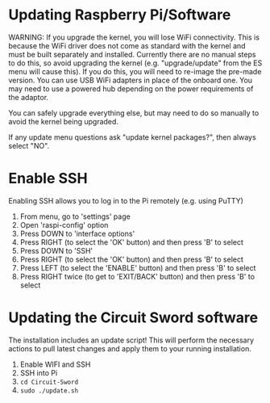 # Updating Raspberry Pi/Software
WARNING: If you upgrade the kernel, you will lose WiFi connectivity. This is because the WiFi driver does not come as standard with the kernel and must be built separately and installed. Currently there are no manual steps to do this, so avoid upgrading the kernel (e.g. "upgrade/update" from the ES menu will cause this). If you do this, you will need to re-image the pre-made version. You can use USB WiFi adapters in place of the onboard one. You may need to use a powered hub depending on the power requirements of the adaptor.

You can safely upgrade everything else, but may need to do so manually to avoid the kernel being upgraded.

If any update menu questions ask "update kernel packages?", then always select "NO".

# Enable SSH
Enabling SSH allows you to log in to the Pi remotely (e.g. using PuTTY)

1. From menu, go to 'settings' page
2. Open 'raspi-config' option
3. Press DOWN to 'interface options'
4. Press RIGHT (to select the 'OK' button) and then press 'B' to select
5. Press DOWN to 'SSH'
6. Press RIGHT (to select the 'OK' button) and then press 'B' to select
7. Press LEFT (to select the 'ENABLE' button) and then press 'B' to select
8. Press RIGHT twice (to get to 'EXIT/BACK' button) and then press 'B' to select

# Updating the Circuit Sword software
The installation includes an update script! This will perform the necessary actions to pull latest changes and apply them to your running installation.

1. Enable WIFI and SSH
2. SSH into Pi
3. `cd Circuit-Sword`
4. `sudo ./update.sh`